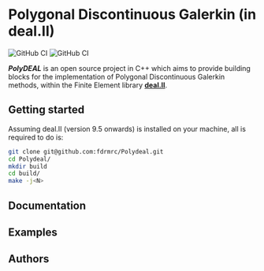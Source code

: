 # Polygonal Discontinuous Galerkin (in deal.II)

![GitHub CI](https://github.com/fdrmrc/AggloDeal/actions/workflows/tests.yml/badge.svg)
![GitHub CI](https://github.com/fdrmrc/AggloDeal/actions/workflows/indentation.yml/badge.svg)

***PolyDEAL*** is an open source project in C++ which aims to provide building blocks for the implementation of Polygonal Discontinuous Galerkin methods, within the Finite Element library [**deal.II**](https://dealii.org).


## Getting started
Assuming deal.II (version 9.5 onwards) is installed on your machine, all is required to do is:
```bash
git clone git@github.com:fdrmrc/Polydeal.git
cd Polydeal/
mkdir build
cd build/
make -j<N>
```





## Documentation

## Examples


## Authors

